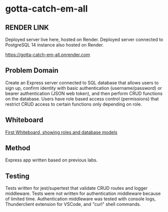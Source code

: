 # gotta-catch-em-all

## RENDER LINK

Deployed server live here, hosted on Render. Deployed server connected to PostgreSQL 14 instance also hosted on Render.

https://gotta-catch-em-all.onrender.com

## Problem Domain

Create an Express server connected to SQL database that allows users to sign up, confirm identity with basic authentication (username/password) or bearer authentication (JSON web token), and then perform CRUD functions on the database. Users have role based access control (permissions) that restrict CRUD access to certain functions only depending on role.

## Whiteboard

[First Whiteboard, showing roles and database models](./img/pokemon-app-whiteboard.png)

## Method

Express app written based on previous labs.

## Testing

Tests written for jest/supertest that validate CRUD routes and logger middleware. Tests were not written for authentication middleware because of limited time. Authentication middleware was tested with console logs, Thunderclient extension for VSCode, and "curl" shell commands.
